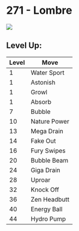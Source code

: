 # 271 - Lombre
![][271]

## Level Up:

Level | Move
---   | ---
  1   | Water Sport
  1   | Astonish
  1   | Growl
  1   | Absorb
  7   | Bubble
 10   | Nature Power
 13   | Mega Drain
 14   | Fake Out
 16   | Fury Swipes
 20   | Bubble Beam
 24   | Giga Drain
 28   | Uproar
 32   | Knock Off
 36   | Zen Headbutt
 40   | Energy Ball
 44   | Hydro Pump



[271]: /img/pokemon/271.png
